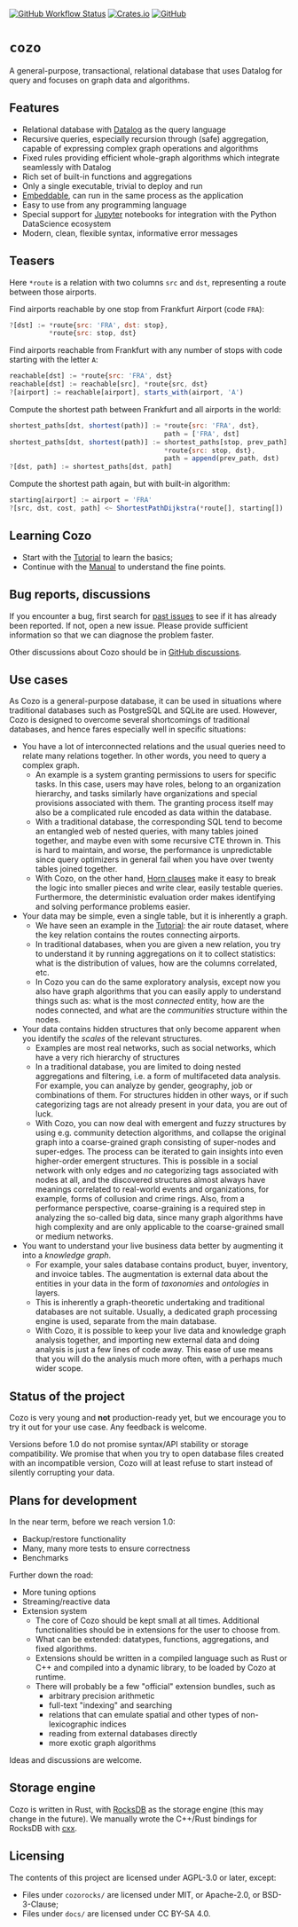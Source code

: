 [![GitHub Workflow Status](https://img.shields.io/github/workflow/status/cozodb/cozo/Build)](https://github.com/cozodb/cozo/actions/workflows/build.yml)
[![Crates.io](https://img.shields.io/crates/v/cozo)](https://crates.io/crates/cozo)
[![GitHub](https://img.shields.io/github/license/cozodb/cozo)](https://github.com/cozodb/cozo/blob/main/LICENSE.txt)

# `cozo`

A general-purpose, transactional, relational database
that uses Datalog for query and focuses on graph data and algorithms.

## Features

* Relational database with [Datalog](https://en.wikipedia.org/wiki/Datalog) as the query language
* Recursive queries, especially recursion through (safe) aggregation, capable of expressing complex graph operations and algorithms
* Fixed rules providing efficient whole-graph algorithms which integrate seamlessly with Datalog
* Rich set of built-in functions and aggregations
* Only a single executable, trivial to deploy and run
* [Embeddable](https://cozodb.github.io/current/manual/setup.html#embedding-cozo), can run in the same process as the application
* Easy to use from any programming language
* Special support for [Jupyter](https://jupyter.org/) notebooks for integration with the Python DataScience ecosystem 
* Modern, clean, flexible syntax, informative error messages

## Teasers

Here `*route` is a relation with two columns `src` and `dst`, 
representing a route between those airports.

Find airports reachable by one stop from Frankfurt Airport (code `FRA`):

```js
?[dst] := *route{src: 'FRA', dst: stop}, 
          *route{src: stop, dst}
```

Find airports reachable from Frankfurt with any number of stops 
with code starting with the letter `A`:

```js
reachable[dst] := *route{src: 'FRA', dst}
reachable[dst] := reachable[src], *route{src, dst}
?[airport] := reachable[airport], starts_with(airport, 'A')
```

Compute the shortest path between Frankfurt and all airports in the world:

```js
shortest_paths[dst, shortest(path)] := *route{src: 'FRA', dst},
                                       path = ['FRA', dst]
shortest_paths[dst, shortest(path)] := shortest_paths[stop, prev_path], 
                                       *route{src: stop, dst},
                                       path = append(prev_path, dst)
?[dst, path] := shortest_paths[dst, path]
```

Compute the shortest path again, but with built-in algorithm:

```js
starting[airport] := airport = 'FRA'
?[src, dst, cost, path] <~ ShortestPathDijkstra(*route[], starting[])
```

## Learning Cozo

* Start with the [Tutorial](https://nbviewer.org/github/cozodb/cozo/blob/main/docs/tutorial/tutorial.ipynb) to learn the basics;
* Continue with the [Manual](https://cozodb.github.io/current/manual/) to understand the fine points.

## Bug reports, discussions

If you encounter a bug, first search for [past issues](https://github.com/cozodb/cozo/issues) to see
if it has already been reported. If not, open a new issue. 
Please provide sufficient information so that we can diagnose the problem faster.

Other discussions about Cozo should be in [GitHub discussions](https://github.com/cozodb/cozo/discussions).

## Use cases

As Cozo is a general-purpose database,
it can be used in situations
where traditional databases such as PostgreSQL and SQLite
are used.
However, Cozo is designed to overcome several shortcomings
of traditional databases, and hence fares especially well
in specific situations:

* You have a lot of interconnected relations
  and the usual queries need to relate many relations together.
  In other words, you need to query a complex graph.
  * An example is a system granting permissions to users for specific tasks.
    In this case, users may have roles,
    belong to an organization hierarchy, and tasks similarly have organizations
    and special provisions associated with them.
    The granting process itself may also be a complicated rule encoded as data
    within the database.
  * With a traditional database,
    the corresponding SQL tend to become
    an entangled web of nested queries, with many tables joined together,
    and maybe even with some recursive CTE thrown in. This is hard to maintain,
    and worse, the performance is unpredictable since query optimizers in general
    fail when you have over twenty tables joined together.
  * With Cozo, on the other hand, [Horn clauses](https://en.wikipedia.org/wiki/Horn_clause) 
    make it easy to break
    the logic into smaller pieces and write clear, easily testable queries.
    Furthermore, the deterministic evaluation order makes identifying and solving
    performance problems easier.
* Your data may be simple, even a single table, but it is inherently a graph.
  * We have seen an example in the [Tutorial](https://nbviewer.org/github/cozodb/cozo/blob/main/docs/tutorial/tutorial.ipynb):
    the air route dataset, where the key relation contains the routes connecting airports.
  * In traditional databases, when you are given a new relation,
    you try to understand it by running aggregations on it to collect statistics:
    what is the distribution of values, how are the columns correlated, etc.
  * In Cozo you can do the same exploratory analysis,
    except now you also have graph algorithms that you can
    easily apply to understand things such as: what is the most _connected_ entity,
    how are the nodes connected, and what are the _communities_ structure within the nodes.
* Your data contains hidden structures that only become apparent when you
  identify the _scales_ of the relevant structures.
  * Examples are most real networks, such as social networks,
    which have a very rich hierarchy of structures
  * In a traditional database, you are limited to doing nested aggregations and filtering,
    i.e. a form of multifaceted data analysis. For example, you can analyze by gender, geography,
    job or combinations of them. For structures hidden in other ways,
    or if such categorizing tags are not already present in your data,
    you are out of luck.
  * With Cozo, you can now deal with emergent and fuzzy structures by using e.g.
    community detection algorithms, and collapse the original graph into a coarse-grained
    graph consisting of super-nodes and super-edges.
    The process can be iterated to gain insights into even higher-order emergent structures.
    This is possible in a social network with only edges and _no_ categorizing tags
    associated with nodes at all,
    and the discovered structures almost always have meanings correlated to real-world events and
    organizations, for example, forms of collusion and crime rings.
    Also, from a performance perspective,
    coarse-graining is a required step in analyzing the so-called big data,
    since many graph algorithms have high complexity and are only applicable to
    the coarse-grained small or medium networks.
* You want to understand your live business data better by augmenting it into a _knowledge graph_.
  * For example, your sales database contains product, buyer, inventory, and invoice tables.
    The augmentation is external data about the entities in your data in the form of _taxonomies_
    and _ontologies_ in layers.
  * This is inherently a graph-theoretic undertaking and traditional databases are not suitable.
    Usually, a dedicated graph processing engine is used, separate from the main database.
  * With Cozo, it is possible to keep your live data and knowledge graph analysis together,
    and importing new external data and doing analysis is just a few lines of code away.
    This ease of use means that you will do the analysis much more often, with a perhaps much wider scope.

## Status of the project

Cozo is very young and **not** production-ready yet, 
but we encourage you to try it out for your use case.
Any feedback is welcome.

Versions before 1.0 do not promise syntax/API stability or storage compatibility.
We promise that when you try to open database files created with an incompatible version,
Cozo will at least refuse to start instead of silently corrupting your data.

## Plans for development

In the near term, before we reach version 1.0:

* Backup/restore functionality
* Many, many more tests to ensure correctness
* Benchmarks

Further down the road:

* More tuning options
* Streaming/reactive data
* Extension system
  * The core of Cozo should be kept small at all times. Additional functionalities should be in extensions for the user to choose from. 
  * What can be extended: datatypes, functions, aggregations, and fixed algorithms.
  * Extensions should be written in a compiled language such as Rust or C++ and compiled into a dynamic library, to be loaded by Cozo at runtime.
  * There will probably be a few "official" extension bundles, such as
    * arbitrary precision arithmetic
    * full-text "indexing" and searching
    * relations that can emulate spatial and other types of non-lexicographic indices
    * reading from external databases directly
    * more exotic graph algorithms

Ideas and discussions are welcome.

## Storage engine

Cozo is written in Rust, with [RocksDB](http://rocksdb.org/) as the storage engine 
(this may change in the future).
We manually wrote the C++/Rust bindings for RocksDB with [cxx](https://cxx.rs/). 

## Licensing

The contents of this project are licensed under AGPL-3.0 or later, except:
* Files under `cozorocks/` are licensed under MIT, or Apache-2.0, or BSD-3-Clause;
* Files under `docs/` are licensed under CC BY-SA 4.0.